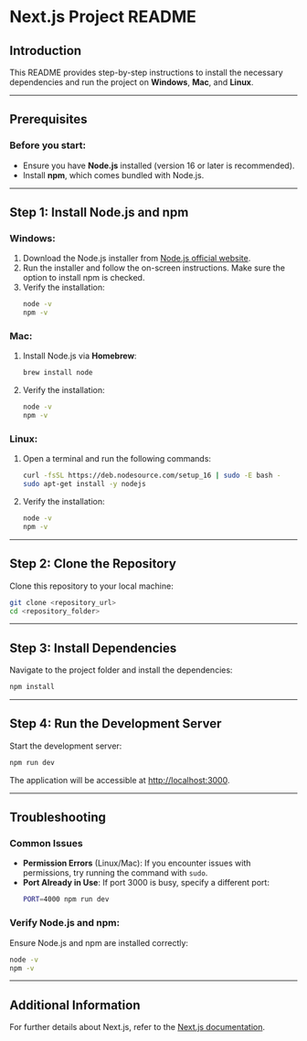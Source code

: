 # Next.js Project README

## Introduction

This README provides step-by-step instructions to install the necessary dependencies and run the project on **Windows**, **Mac**, and **Linux**.

---

## Prerequisites

### Before you start:
- Ensure you have **Node.js** installed (version 16 or later is recommended).
- Install **npm**, which comes bundled with Node.js.

---

## Step 1: Install Node.js and npm

### Windows:
1. Download the Node.js installer from [Node.js official website](https://nodejs.org/).
2. Run the installer and follow the on-screen instructions. Make sure the option to install npm is checked.
3. Verify the installation:
   ```bash
   node -v
   npm -v
   ```

### Mac:
1. Install Node.js via **Homebrew**:
   ```bash
   brew install node
   ```
2. Verify the installation:
   ```bash
   node -v
   npm -v
   ```

### Linux:
1. Open a terminal and run the following commands:
   ```bash
   curl -fsSL https://deb.nodesource.com/setup_16 | sudo -E bash -
   sudo apt-get install -y nodejs
   ```

2. Verify the installation:
   ```bash
   node -v
   npm -v
   ```

---

## Step 2: Clone the Repository

Clone this repository to your local machine:
```bash
git clone <repository_url>
cd <repository_folder>
```

---

## Step 3: Install Dependencies

Navigate to the project folder and install the dependencies:
```bash
npm install
```

---

## Step 4: Run the Development Server

Start the development server:
```bash
npm run dev
```

The application will be accessible at [http://localhost:3000](http://localhost:3000).

---

## Troubleshooting

### Common Issues
- **Permission Errors** (Linux/Mac): If you encounter issues with permissions, try running the command with `sudo`.
- **Port Already in Use**: If port 3000 is busy, specify a different port:
  ```bash
  PORT=4000 npm run dev
  ```

### Verify Node.js and npm:
Ensure Node.js and npm are installed correctly:
```bash
node -v
npm -v
```

---

## Additional Information

For further details about Next.js, refer to the [Next.js documentation](https://nextjs.org/docs).
